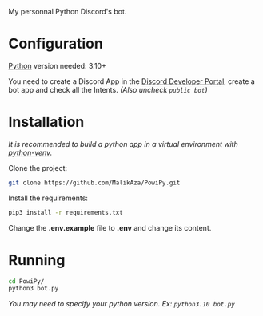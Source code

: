 My personnal Python Discord's bot.

# Configuration

[Python](https://www.python.org/) version needed: 3.10+

You need to create a Discord App in the [Discord Developer Portal](https://discord.com/developers/), create a bot app and check all the Intents. _(Also uncheck `public bot`)_

# Installation

_It is recommended to build a python app in a virtual environment with [python-venv](https://docs.python.org/fr/3/library/venv.html)._

Clone the project:

```bash
git clone https://github.com/MalikAza/PowiPy.git
```

Install the requirements:

```bash
pip3 install -r requirements.txt
```

Change the **.env.example** file to **.env** and change its content.

# Running

```bash
cd PowiPy/
python3 bot.py
```

_You may need to specify your python version. Ex: `python3.10 bot.py`_
